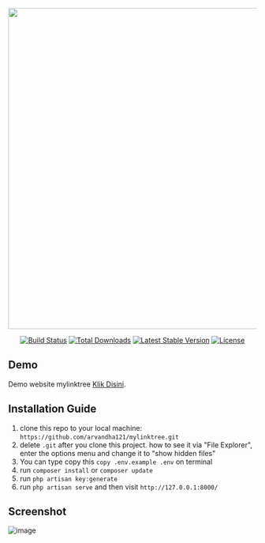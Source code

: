 <p align="center"><a href="https://laravel.com" target="_blank"><img src="https://github.com/arvandha121/mylinktree/assets/85327119/32a44280-fc38-4b5f-8b6c-1e6e35f1683e" width="650"></a></p>

<p align="center">
<a href="https://travis-ci.org/laravel/framework"><img src="https://travis-ci.org/laravel/framework.svg" alt="Build Status"></a>
<a href="https://packagist.org/packages/laravel/framework"><img src="https://img.shields.io/packagist/dt/laravel/framework" alt="Total Downloads"></a>
<a href="https://packagist.org/packages/laravel/framework"><img src="https://img.shields.io/packagist/v/laravel/framework" alt="Latest Stable Version"></a>
<a href="https://packagist.org/packages/laravel/framework"><img src="https://img.shields.io/packagist/l/laravel/framework" alt="License"></a>
</p>

## Demo

Demo website mylinktree [Klik Disini](https://arvandhaa.my.id/).

## Installation Guide

1. clone this repo to your local machine: `https://github.com/arvandha121/mylinktree.git`
2. delete `.git` after you clone this project. how to see it via "File Explorer", enter the options menu and change it to "show hidden files"
3. You can type copy this `copy .env.example .env` on terminal
4. run `composer install` or `composer update`
5. run `php artisan key:generate`
6. run `php artisan serve` and then visit `http://127.0.0.1:8000/`

## Screenshot

![image](https://github.com/arvandha121/mylinktree/assets/85327119/26dc6457-14db-4c32-a02d-bf3a3a496d90)
